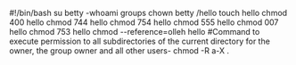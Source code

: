 #!/bin/bash
su betty
-whoami
groups
chown betty /hello
touch hello
chmod 400 hello
chmod 744 hello
chmod 754 hello
chmod 555 hello
chmod 007 hello
chmod 753 hello
chmod --reference=olleh hello
#Command to execute permission to all subdirectories of the current directory for the owner, the group owner and all other users- chmod -R a-X .
